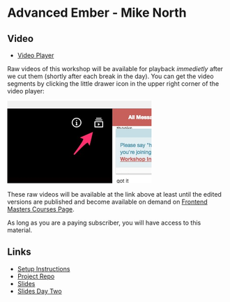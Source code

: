 # Advanced Ember - Mike North


## Video

* [Video Player](https://frontendmasters.com/live-event/advanced-ember-live/)

Raw videos of this workshop will be available for playback
*immedietly* after we cut them (shortly after each break in the
day). You can get the video segments by clicking the little drawer
icon in the upper right corner of the video player:

![Video Drawer](video-drawer.jpg "small image showing video drawer on the player")

These raw videos will be available at the link above at least until
the edited versions are published and become available on demand on
[Frontend Masters Courses Page](https://frontendmasters.com/courses/).

As long as you are a paying subscriber, you will have access to this
material.

## Links

* [Setup Instructions](https://gist.github.com/mike-north/35684b7a22c2b88da780917d62f01d59)
* [Project Repo](https://github.com/FrontendMasters/ember-commently/)
* [Slides](https://drive.google.com/file/d/0B7LIdu29tPZRajIzbHRwNnRVMkk/view)
* [Slides Day Two](https://drive.google.com/file/d/0B7LIdu29tPZRVXFGN01EUXF4Vlk/view)
